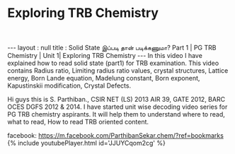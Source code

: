 <h1>Exploring TRB Chemistry</h1><br><br>---
layout : null
title : Solid State இப்படி தான் படிக்கணுமா? Part 1 | PG TRB Chemistry | Unit 1|  Exploring TRB Chemistry
---
In this video I have explained how to read solid state (part1) for TRB examination. This video contains 
Radius ratio, Limiting radius ratio values,
crystal structures,
Lattice energy,
Born Lande equation, Madelung constant, Born exponent, Kapustinskii modification,
Crystal Defects.


Hi guys this is S. Parthiban., CSIR NET (LS) 2013 AIR 39, GATE 2012, BARC OCES DGFS 2012 & 2014. I have started unit wise decoding video series for PG TRB chemistry aspirants. It will help them to understand where to read, what to read, How to read TRB oriented content.

facebook: https://m.facebook.com/ParthibanSekar.chem/?ref=bookmarks
{% include youtubePlayer.html id='JJUYCqom2cg' %}<br>